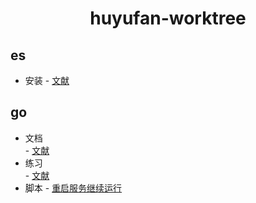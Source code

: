 <h1 align="center">huyufan-worktree</h1>

## es
- 安装
      - [文献][1]
  
## go
- 文档  
      - [文献][2]
- 练习   
      - [文献][3]
- 脚本
      - [重启服务继续运行][4]






[1]:https://github.com/huyufan/document/blob/master/es/install.md
[2]:https://github.com/huyufan/document/tree/master/go/document
[3]:https://github.com/huyufan/document/tree/master/go/exec
[4]:https://github.com/huyufan/document/tree/master/go/shell